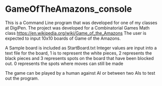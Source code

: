 # GameOfTheAmazons_console
This is a Command Line program that was developed for one of my classes at DigiPen.
The project was developed for a Combinatorial Games Math class
https://en.wikipedia.org/wiki/Game_of_the_Amazons
The user is expected to input 10x10 boards of Game of the Amazons.

A Sample board is included as StartBoard.txt
Integer values are input into a text file for the board, 1 is to represent the white pieces, 2 represents the black pieces and 3 represents spots on the board that have been blocked out. 0 represents the spots where moves can still be made

The game can be played by a human against AI or between two AIs to test out the program.


